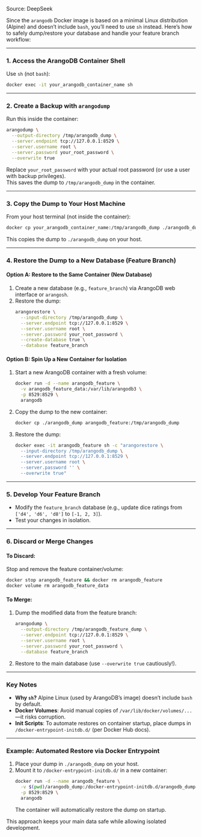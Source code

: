 Source: DeepSeek

Since the `arangodb` Docker image is based on a minimal Linux distribution (Alpine) and doesn’t include `bash`, you’ll need to use `sh` instead. Here’s how to safely dump/restore your database and handle your feature branch workflow:

---

### **1. Access the ArangoDB Container Shell**
Use `sh` (not `bash`):
```bash
docker exec -it your_arangodb_container_name sh
```

---

### **2. Create a Backup with `arangodump`**
Run this inside the container:
```bash
arangodump \
  --output-directory /tmp/arangodb_dump \
  --server.endpoint tcp://127.0.0.1:8529 \
  --server.username root \
  --server.password your_root_password \
  --overwrite true
```
Replace `your_root_password` with your actual root password (or use a user with backup privileges).  
This saves the dump to `/tmp/arangodb_dump` in the container.

---

### **3. Copy the Dump to Your Host Machine**
From your host terminal (not inside the container):
```bash
docker cp your_arangodb_container_name:/tmp/arangodb_dump ./arangodb_dump
```
This copies the dump to `./arangodb_dump` on your host.

---

### **4. Restore the Dump to a New Database (Feature Branch)**
#### **Option A: Restore to the Same Container (New Database)**
1. Create a new database (e.g., `feature_branch`) via ArangoDB web interface or `arangosh`.
2. Restore the dump:
   ```bash
   arangorestore \
     --input-directory /tmp/arangodb_dump \
     --server.endpoint tcp://127.0.0.1:8529 \
     --server.username root \
     --server.password your_root_password \
     --create-database true \
     --database feature_branch
   ```

#### **Option B: Spin Up a New Container for Isolation**
1. Start a new ArangoDB container with a fresh volume:
   ```bash
   docker run -d --name arangodb_feature \
     -v arangodb_feature_data:/var/lib/arangodb3 \
     -p 8529:8529 \
     arangodb
   ```
2. Copy the dump to the new container:
   ```bash
   docker cp ./arangodb_dump arangodb_feature:/tmp/arangodb_dump
   ```
3. Restore the dump:
   ```bash
   docker exec -it arangodb_feature sh -c "arangorestore \
     --input-directory /tmp/arangodb_dump \
     --server.endpoint tcp://127.0.0.1:8529 \
     --server.username root \
     --server.password '' \
     --overwrite true"
   ```

---

### **5. Develop Your Feature Branch**
- Modify the `feature_branch` database (e.g., update dice ratings from `['d4', 'd6', 'd8']` to `[-1, 2, 3]`).
- Test your changes in isolation.

---

### **6. Discard or Merge Changes**
#### **To Discard:**
Stop and remove the feature container/volume:
```bash
docker stop arangodb_feature && docker rm arangodb_feature
docker volume rm arangodb_feature_data
```

#### **To Merge:**
1. Dump the modified data from the feature branch:
   ```bash
   arangodump \
     --output-directory /tmp/arangodb_feature_dump \
     --server.endpoint tcp://127.0.0.1:8529 \
     --server.username root \
     --server.password your_root_password \
     --database feature_branch
   ```
2. Restore to the main database (use `--overwrite true` cautiously!).

---

### **Key Notes**
- **Why `sh`?** Alpine Linux (used by ArangoDB’s image) doesn’t include `bash` by default.
- **Docker Volumes**: Avoid manual copies of `/var/lib/docker/volumes/...`—it risks corruption.
- **Init Scripts**: To automate restores on container startup, place dumps in `/docker-entrypoint-initdb.d/` (per Docker Hub docs).

---

### **Example: Automated Restore via Docker Entrypoint**
1. Place your dump in `./arangodb_dump` on your host.
2. Mount it to `/docker-entrypoint-initdb.d/` in a new container:
   ```bash
   docker run -d --name arangodb_feature \
     -v $(pwd)/arangodb_dump:/docker-entrypoint-initdb.d/arangodb_dump \
     -p 8529:8529 \
     arangodb
   ```
   The container will automatically restore the dump on startup.

This approach keeps your main data safe while allowing isolated development.
